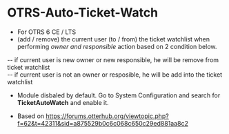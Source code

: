# OTRS-Auto-Ticket-Watch
- For OTRS 6 CE / LTS  
- (add / remove) the current user (to / from) the ticket watchlist when performing *owner and responsible* action based on 2 condition below.  
  
 -- if current user is new owner or new responsible, he will be remove from ticket watchlist  
 -- if current user is not an owner or resposible, he will be add into the ticket watchlist  

- Module disbaled by default. Go to System Configuration and search for  **TicketAutoWatch** and enable it.  
  
- Based on https://forums.otterhub.org/viewtopic.php?f=62&t=42311&sid=a875529b0c6c068c650c29ed881aa8c2  